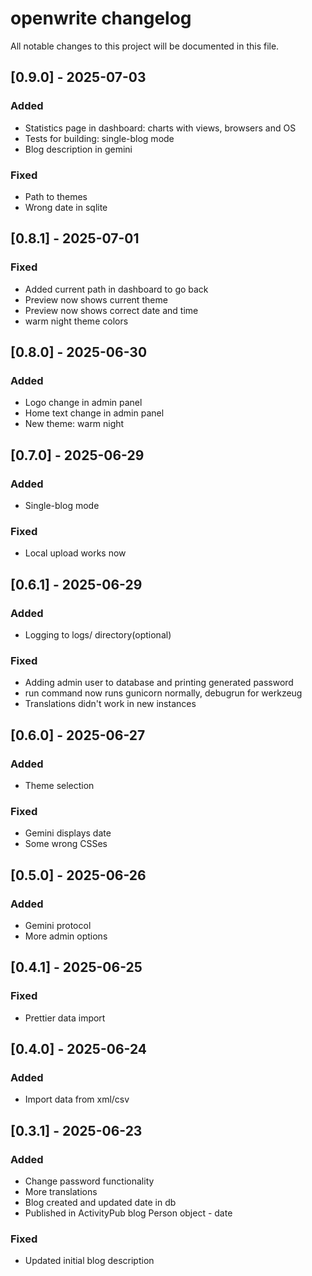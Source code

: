 # openwrite changelog

All notable changes to this project will be documented in this file.

## [0.9.0] - 2025-07-03
### Added
- Statistics page in dashboard: charts with views, browsers and OS
- Tests for building: single-blog mode
- Blog description in gemini

### Fixed
- Path to themes
- Wrong date in sqlite

## [0.8.1] - 2025-07-01
### Fixed
- Added current path in dashboard to go back
- Preview now shows current theme
- Preview now shows correct date and time
- warm night theme colors

## [0.8.0] - 2025-06-30
### Added
- Logo change in admin panel
- Home text change in admin panel
- New theme: warm night

## [0.7.0] - 2025-06-29
### Added
- Single-blog mode

### Fixed
- Local upload works now 

## [0.6.1] - 2025-06-29
### Added
- Logging to logs/ directory(optional)

### Fixed
- Adding admin user to database and printing generated password
- run command now runs gunicorn normally, debugrun for werkzeug
- Translations didn't work in new instances

## [0.6.0] - 2025-06-27
### Added
- Theme selection

### Fixed
- Gemini displays date
- Some wrong CSSes

## [0.5.0] - 2025-06-26
### Added
- Gemini protocol
- More admin options

## [0.4.1] - 2025-06-25
### Fixed
- Prettier data import

## [0.4.0] - 2025-06-24
### Added
- Import data from xml/csv

## [0.3.1] - 2025-06-23
### Added
- Change password functionality
- More translations
- Blog created and updated date in db
- Published in ActivityPub blog Person object - date

### Fixed
- Updated initial blog description
